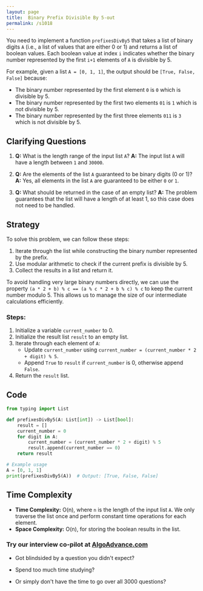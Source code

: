 ```yaml
---
layout: page
title:  Binary Prefix Divisible By 5-out
permalink: /s1018
---
```


You need to implement a function `prefixesDivBy5` that takes a list of binary digits `A` (i.e., a list of values that are either 0 or 1) and returns a list of boolean values. Each boolean value at index `i` indicates whether the binary number represented by the first `i+1` elements of `A` is divisible by 5.

For example, given a list `A = [0, 1, 1]`, the output should be `[True, False, False]` because:
- The binary number represented by the first element `0` is `0` which is divisible by 5.
- The binary number represented by the first two elements `01` is `1` which is not divisible by 5.
- The binary number represented by the first three elements `011` is `3` which is not divisible by 5.

## Clarifying Questions

1. **Q:** What is the length range of the input list `A`?
   **A:** The input list `A` will have a length between `1` and `30000`.

2. **Q:** Are the elements of the list `A` guaranteed to be binary digits (0 or 1)?
   **A:** Yes, all elements in the list `A` are guaranteed to be either `0` or `1`.

3. **Q:** What should be returned in the case of an empty list?
   **A:** The problem guarantees that the list will have a length of at least 1, so this case does not need to be handled.

## Strategy

To solve this problem, we can follow these steps:
1. Iterate through the list while constructing the binary number represented by the prefix.
2. Use modular arithmetic to check if the current prefix is divisible by 5.
3. Collect the results in a list and return it.

To avoid handling very large binary numbers directly, we can use the property `(a * 2 + b) % c == (a % c * 2 + b % c) % c` to keep the current number modulo 5. This allows us to manage the size of our intermediate calculations efficiently.

### Steps:
1. Initialize a variable `current_number` to 0.
2. Initialize the result list `result` to an empty list.
3. Iterate through each element of `A`:
   - Update `current_number` using `current_number = (current_number * 2 + digit) % 5`.
   - Append `True` to `result` if `current_number` is 0, otherwise append `False`.
4. Return the `result` list.

## Code
```python
from typing import List

def prefixesDivBy5(A: List[int]) -> List[bool]:
    result = []
    current_number = 0
    for digit in A:
        current_number = (current_number * 2 + digit) % 5
        result.append(current_number == 0)
    return result

# Example usage
A = [0, 1, 1]
print(prefixesDivBy5(A))  # Output: [True, False, False]
```

## Time Complexity

- **Time Complexity:** O(n), where `n` is the length of the input list `A`. We only traverse the list once and perform constant time operations for each element.
- **Space Complexity:** O(n), for storing the boolean results in the list.


### Try our interview co-pilot at [AlgoAdvance.com](https://algoAdvance.com)

- Got blindsided by a question you didn't expect?

- Spend too much time studying?

- Or simply don't have the time to go over all 3000 questions?

